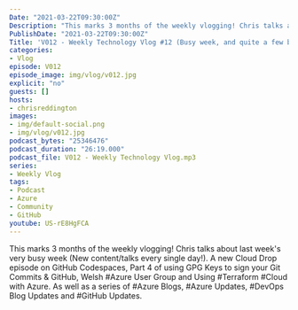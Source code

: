 ```yaml
---
Date: "2021-03-22T09:30:00Z"
Description: "This marks 3 months of the weekly vlogging! Chris talks about last week's very busy week (New content/talks every single day!). A new Cloud Drop episode on GitHub Codespaces, Part 4 of using GPG Keys to sign your Git Commits & GitHub, Welsh #Azure User Group and Using #Terraform #Cloud with Azure. As well as a series of #Azure Blogs, #Azure Updates, #DevOps Blog Updates and #GitHub Updates."
PublishDate: "2021-03-22T09:30:00Z"
Title: 'V012 - Weekly Technology Vlog #12 (Busy week, and quite a few blog posts to cover!)'
categories:
- Vlog
episode: V012
episode_image: img/vlog/v012.jpg
explicit: "no"
guests: []
hosts:
- chrisreddington
images:
- img/default-social.png
- img/vlog/v012.jpg
podcast_bytes: "25346476"
podcast_duration: "26:19.000"
podcast_file: V012 - Weekly Technology Vlog.mp3
series:
- Weekly Vlog
tags:
- Podcast
- Azure
- Community
- GitHub
youtube: US-rE8HgFCA
---
```

This marks 3 months of the weekly vlogging! Chris talks about last week's very busy week (New content/talks every single day!). A new Cloud Drop episode on GitHub Codespaces, Part 4 of using GPG Keys to sign your Git Commits & GitHub, Welsh #Azure User Group and Using #Terraform #Cloud with Azure. As well as a series of #Azure Blogs, #Azure Updates, #DevOps Blog Updates and #GitHub Updates.